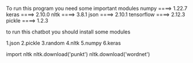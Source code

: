 To run this program you need some important modules
numpy ====> 1.22.7
keras ====> 2.10.0
nltk ====> 3.8.1
json  ====> 2.10.1
tensorflow ====> 2.12.3
pickle ====> 1.2.3


to run this chatbot you should install some modules

1.json
2.pickle
3.random
4.nltk
5.numpy
6.keras

import nltk
nltk.download('punkt')
nltk.download('wordnet')

